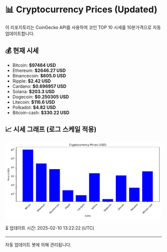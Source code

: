 
# 📊 Cryptocurrency Prices (Updated)

이 리포지토리는 CoinGecko API를 사용하여 코인 TOP 10 시세를 10분가격으로 자동 업데이트합니다.

## 💰 현재 시세
- Bitcoin: **$97484 USD**
- Ethereum: **$2646.27 USD**
- Binancecoin: **$605.0 USD**
- Ripple: **$2.42 USD**
- Cardano: **$0.696957 USD**
- Solana: **$203.3 USD**
- Dogecoin: **$0.250305 USD**
- Litecoin: **$116.6 USD**
- Polkadot: **$4.82 USD**
- Bitcoin-cash: **$330.22 USD**

## 📈 시세 그래프 (로그 스케일 적용)
![Crypto Prices](crypto_prices.png)

⏳ 업데이트 시간: 2025-02-10 13:22:22 (UTC)

---
자동 업데이트 봇에 의해 관리됩니다.
